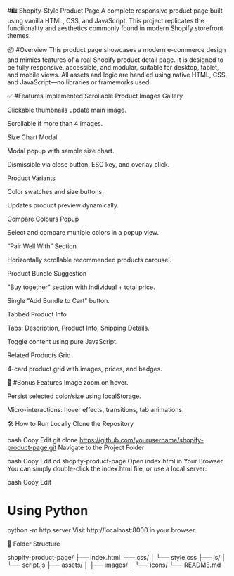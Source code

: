 #🛍️ Shopify-Style Product Page
A complete responsive product page built using vanilla HTML, CSS, and JavaScript. This project replicates the functionality and aesthetics commonly found in modern Shopify storefront themes.

📦 #Overview
This product page showcases a modern e-commerce design and mimics features of a real Shopify product detail page. It is designed to be fully responsive, accessible, and modular, suitable for desktop, tablet, and mobile views. All assets and logic are handled using native HTML, CSS, and JavaScript—no libraries or frameworks used.

✅ #Features Implemented
Scrollable Product Images Gallery

Clickable thumbnails update main image.

Scrollable if more than 4 images.

Size Chart Modal

Modal popup with sample size chart.

Dismissible via close button, ESC key, and overlay click.

Product Variants

Color swatches and size buttons.

Updates product preview dynamically.

Compare Colours Popup

Select and compare multiple colors in a popup view.

“Pair Well With” Section

Horizontally scrollable recommended products carousel.

Product Bundle Suggestion

"Buy together" section with individual + total price.

Single "Add Bundle to Cart" button.

Tabbed Product Info

Tabs: Description, Product Info, Shipping Details.

Toggle content using pure JavaScript.

Related Products Grid

4-card product grid with images, prices, and badges.

🎁 #Bonus Features
Image zoom on hover.

Persist selected color/size using localStorage.

Micro-interactions: hover effects, transitions, tab animations.

🛠️ How to Run Locally
Clone the Repository

bash
Copy
Edit
git clone https://github.com/yourusername/shopify-product-page.git
Navigate to the Project Folder

bash
Copy
Edit
cd shopify-product-page
Open index.html in Your Browser
You can simply double-click the index.html file, or use a local server:

bash
Copy
Edit
# Using Python
python -m http.server
Visit http://localhost:8000 in your browser.

📁 Folder Structure

shopify-product-page/
├── index.html
├── css/
│   └── style.css
├── js/
│   └── script.js
├── assets/
│   ├── images/
│   └── icons/
└── README.md
